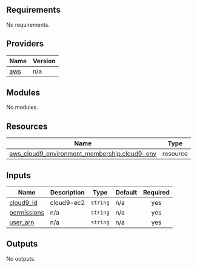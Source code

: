 <!-- BEGIN_TF_DOCS -->
## Requirements

No requirements.

## Providers

| Name | Version |
|------|---------|
| <a name="provider_aws"></a> [aws](#provider\_aws) | n/a |

## Modules

No modules.

## Resources

| Name | Type |
|------|------|
| [aws_cloud9_environment_membership.cloud9-env](https://registry.terraform.io/providers/hashicorp/aws/latest/docs/resources/cloud9_environment_membership) | resource |

## Inputs

| Name | Description | Type | Default | Required |
|------|-------------|------|---------|:--------:|
| <a name="input_cloud9_id"></a> [cloud9\_id](#input\_cloud9\_id) | cloud9-ec2 | `string` | n/a | yes |
| <a name="input_permissions"></a> [permissions](#input\_permissions) | n/a | `string` | n/a | yes |
| <a name="input_user_arn"></a> [user\_arn](#input\_user\_arn) | n/a | `string` | n/a | yes |

## Outputs

No outputs.
<!-- END_TF_DOCS -->